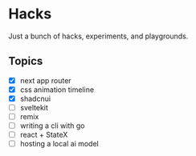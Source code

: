 # Hacks

Just a bunch of hacks, experiments, and playgrounds.

## Topics

- [x] next app router
- [x] css animation timeline
- [x] shadcnui
- [ ] sveltekit
- [ ] remix
- [ ] writing a cli with go
- [ ] react + StateX
- [ ] hosting a local ai model
